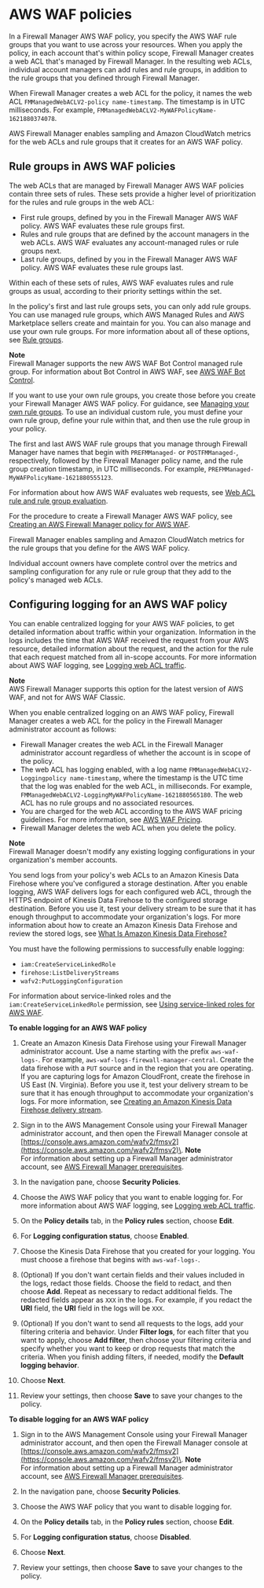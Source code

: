 # AWS WAF policies<a name="waf-policies"></a>

In a Firewall Manager AWS WAF policy, you specify the AWS WAF rule groups that you want to use across your resources\. When you apply the policy, in each account that's within policy scope, Firewall Manager creates a web ACL that's managed by Firewall Manager\. In the resulting web ACLs, individual account managers can add rules and rule groups, in addition to the rule groups that you defined through Firewall Manager\. 

When Firewall Manager creates a web ACL for the policy, it names the web ACL `FMManagedWebACLV2-policy name-timestamp`\. The timestamp is in UTC milliseconds\. For example, `FMManagedWebACLV2-MyWAFPolicyName-1621880374078`\.

AWS Firewall Manager enables sampling and Amazon CloudWatch metrics for the web ACLs and rule groups that it creates for an AWS WAF policy\. 

## Rule groups in AWS WAF policies<a name="waf-policies-rule-groups"></a>

The web ACLs that are managed by Firewall Manager AWS WAF policies contain three sets of rules\. These sets provide a higher level of prioritization for the rules and rule groups in the web ACL: 
+ First rule groups, defined by you in the Firewall Manager AWS WAF policy\. AWS WAF evaluates these rule groups first\.
+ Rules and rule groups that are defined by the account managers in the web ACLs\. AWS WAF evaluates any account\-managed rules or rule groups next\. 
+ Last rule groups, defined by you in the Firewall Manager AWS WAF policy\. AWS WAF evaluates these rule groups last\.

Within each of these sets of rules, AWS WAF evaluates rules and rule groups as usual, according to their priority settings within the set\.

In the policy's first and last rule groups sets, you can only add rule groups\. You can use managed rule groups, which AWS Managed Rules and AWS Marketplace sellers create and maintain for you\. You can also manage and use your own rule groups\. For more information about all of these options, see [Rule groups](waf-rule-groups.md)\.

**Note**  
Firewall Manager supports the new AWS WAF Bot Control managed rule group\. For information about Bot Control in AWS WAF, see [AWS WAF Bot Control](waf-bot-control.md)\.

If you want to use your own rule groups, you create those before you create your Firewall Manager AWS WAF policy\. For guidance, see [Managing your own rule groups](waf-user-created-rule-groups.md)\. To use an individual custom rule, you must define your own rule group, define your rule within that, and then use the rule group in your policy\.

The first and last AWS WAF rule groups that you manage through Firewall Manager have names that begin with `PREFMManaged-` or `POSTFMManaged-`, respectively, followed by the Firewall Manager policy name, and the rule group creation timestamp, in UTC milliseconds\. For example, `PREFMManaged-MyWAFPolicyName-1621880555123`\.

For information about how AWS WAF evaluates web requests, see [Web ACL rule and rule group evaluation](web-acl-processing.md)\.

For the procedure to create a Firewall Manager AWS WAF policy, see [Creating an AWS Firewall Manager policy for AWS WAF](create-policy.md#creating-firewall-manager-policy-for-waf)\.

Firewall Manager enables sampling and Amazon CloudWatch metrics for the rule groups that you define for the AWS WAF policy\. 

Individual account owners have complete control over the metrics and sampling configuration for any rule or rule group that they add to the policy's managed web ACLs\. 

## Configuring logging for an AWS WAF policy<a name="waf-policies-logging-config"></a>

You can enable centralized logging for your AWS WAF policies, to get detailed information about traffic within your organization\. Information in the logs includes the time that AWS WAF received the request from your AWS resource, detailed information about the request, and the action for the rule that each request matched from all in\-scope accounts\. For more information about AWS WAF logging, see [Logging web ACL traffic](logging.md)\.

**Note**  
AWS Firewall Manager supports this option for the latest version of AWS WAF, and not for AWS WAF Classic\.

When you enable centralized logging on an AWS WAF policy, Firewall Manager creates a web ACL for the policy in the Firewall Manager administrator account as follows: 
+ Firewall Manager creates the web ACL in the Firewall Manager administrator account regardless of whether the account is in scope of the policy\.
+ The web ACL has logging enabled, with a log name `FMManagedWebACLV2-Loggingpolicy name-timestamp`, where the timestamp is the UTC time that the log was enabled for the web ACL, in milliseconds\. For example, `FMManagedWebACLV2-LoggingMyWAFPolicyName-1621880565180`\. The web ACL has no rule groups and no associated resources\. 
+ You are charged for the web ACL according to the AWS WAF pricing guidelines\. For more information, see [AWS WAF Pricing](http://aws.amazon.com/waf/pricing/)\. 
+ Firewall Manager deletes the web ACL when you delete the policy\. 

**Note**  
Firewall Manager doesn't modify any existing logging configurations in your organization's member accounts\. 

You send logs from your policy's web ACLs to an Amazon Kinesis Data Firehose where you've configured a storage destination\. After you enable logging, AWS WAF delivers logs for each configured web ACL, through the HTTPS endpoint of Kinesis Data Firehose to the configured storage destination\. Before you use it, test your delivery stream to be sure that it has enough throughput to accommodate your organization's logs\. For more information about how to create an Amazon Kinesis Data Firehose and review the stored logs, see [What Is Amazon Kinesis Data Firehose?](https://docs.aws.amazon.com/firehose/latest/dev/what-is-this-service.html)

You must have the following permissions to successfully enable logging:
+ `iam:CreateServiceLinkedRole`
+ `firehose:ListDeliveryStreams`
+ `wafv2:PutLoggingConfiguration`

For information about service\-linked roles and the `iam:CreateServiceLinkedRole` permission, see [Using service\-linked roles for AWS WAF](using-service-linked-roles.md)\.

**To enable logging for an AWS WAF policy**

1. Create an Amazon Kinesis Data Firehose using your Firewall Manager administrator account\. Use a name starting with the prefix `aws-waf-logs-`\. For example, `aws-waf-logs-firewall-manager-central`\. Create the data firehose with a `PUT` source and in the region that you are operating\. If you are capturing logs for Amazon CloudFront, create the firehose in US East \(N\. Virginia\)\. Before you use it, test your delivery stream to be sure that it has enough throughput to accommodate your organization's logs\. For more information, see [Creating an Amazon Kinesis Data Firehose delivery stream](https://docs.aws.amazon.com/firehose/latest/dev/basic-create.html)\.

1. Sign in to the AWS Management Console using your Firewall Manager administrator account, and then open the Firewall Manager console at [https://console.aws.amazon.com/wafv2/fmsv2](https://console.aws.amazon.com/wafv2/fmsv2)\. 
**Note**  
For information about setting up a Firewall Manager administrator account, see [AWS Firewall Manager prerequisites](fms-prereq.md)\.

1. In the navigation pane, choose **Security Policies**\.

1. Choose the AWS WAF policy that you want to enable logging for\. For more information about AWS WAF logging, see [Logging web ACL traffic](logging.md)\.

1. On the **Policy details** tab, in the **Policy rules** section, choose **Edit**\. 

1. For **Logging configuration status**, choose **Enabled**\.

1. Choose the Kinesis Data Firehose that you created for your logging\. You must choose a firehose that begins with `aws-waf-logs-`\.

1. \(Optional\) If you don't want certain fields and their values included in the logs, redact those fields\. Choose the field to redact, and then choose **Add**\. Repeat as necessary to redact additional fields\. The redacted fields appear as `XXX` in the logs\. For example, if you redact the **URI** field, the **URI** field in the logs will be `XXX`\. 

1. \(Optional\) If you don't want to send all requests to the logs, add your filtering criteria and behavior\. Under **Filter logs**, for each filter that you want to apply, choose **Add filter**, then choose your filtering criteria and specify whether you want to keep or drop requests that match the criteria\. When you finish adding filters, if needed, modify the **Default logging behavior**\. 

1. Choose **Next**\.

1. Review your settings, then choose **Save** to save your changes to the policy\.

**To disable logging for an AWS WAF policy**

1. Sign in to the AWS Management Console using your Firewall Manager administrator account, and then open the Firewall Manager console at [https://console.aws.amazon.com/wafv2/fmsv2](https://console.aws.amazon.com/wafv2/fmsv2)\. 
**Note**  
For information about setting up a Firewall Manager administrator account, see [AWS Firewall Manager prerequisites](fms-prereq.md)\.

1. In the navigation pane, choose **Security Policies**\.

1. Choose the AWS WAF policy that you want to disable logging for\.

1. On the **Policy details** tab, in the **Policy rules** section, choose **Edit**\. 

1. For **Logging configuration status**, choose **Disabled**\.

1. Choose **Next**\.

1. Review your settings, then choose **Save** to save your changes to the policy\.